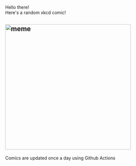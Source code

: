 Hello there! <br>Here's a random xkcd comic!<br>
## <img src="https://imgs.xkcd.com/comics/dPain_over_dt.png" alt="meme" width="400"/><br>
Comics are updated once a day using Github Actions